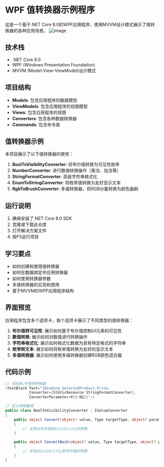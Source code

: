 # WPF 值转换器示例程序

这是一个基于.NET Core 8.0的WPF应用程序，使用MVVM设计模式展示了值转换器的各种应用场景。
![image](https://github.com/user-attachments/assets/28d701c0-787f-4952-b9d1-1401cbb91517)


## 技术栈

- .NET Core 8.0
- WPF (Windows Presentation Foundation)
- MVVM (Model-View-ViewModel)设计模式

## 项目结构

- **Models**: 包含应用程序的数据模型
- **ViewModels**: 包含应用程序的视图模型
- **Views**: 包含应用程序的视图
- **Converters**: 包含各种数据转换器
- **Commands**: 包含命令类

## 值转换器示例

本项目展示了以下值转换器的使用：

1. **BoolToVisibilityConverter**: 将布尔值转换为可见性枚举
2. **NumberConverter**: 进行数值转换操作（乘法、加法等）
3. **StringFormatConverter**: 高级字符串格式化
4. **EnumToStringConverter**: 将枚举值转换为友好显示文本
5. **RgbToBrushConverter**: 多值转换器，将RGB分量转换为颜色画刷

## 运行说明

1. 确保安装了.NET Core 8.0 SDK
2. 克隆或下载此仓库
3. 打开解决方案文件
4. 按F5运行项目

## 学习要点

- 如何创建和使用值转换器
- 如何在数据绑定中应用转换器
- 如何使用转换器参数
- 多值转换器的实现和使用
- 基于MVVM的WPF应用程序结构

## 界面预览

应用程序包含多个选项卡，每个选项卡展示了不同类型的值转换器：

1. **布尔值转可见性**: 展示如何基于布尔值控制UI元素的可见性
2. **数值转换**: 展示如何对数值进行转换操作
3. **字符串格式化**: 展示如何格式化数据为具有特定格式的字符串
4. **枚举转文本**: 展示如何将枚举值转换为友好的显示文本
5. **多值转换器**: 展示如何使用多值转换器创建RGB颜色混合器

## 代码示例

```csharp
// 在XAML中使用转换器
<TextBlock Text="{Binding SelectedProduct.Price, 
           Converter={StaticResource StringFormatConverter}, 
           ConverterParameter=¥{0:N2}}"/>

// 定义转换器类
public class BoolToVisibilityConverter : IValueConverter
{
    public object Convert(object? value, Type targetType, object? parameter, CultureInfo culture)
    {
        // 实现从布尔值到Visibility的转换
    }

    public object ConvertBack(object? value, Type targetType, object? parameter, CultureInfo culture)
    {
        // 实现从Visibility到布尔值的转换
    }
}
``` 
